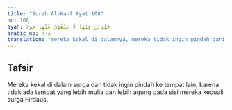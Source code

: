 ```yaml
---
title: "Surah Al-Kahf Ayat 108"
no: 108
ayah: خٰلِدِيْنَ فِيْهَا لَا يَبْغُوْنَ عَنْهَا حِوَلًا 
arabic_no: ١٠٨
translation: "mereka kekal di dalamnya, mereka tidak ingin pindah dari sana."
---
```


## Tafsir

Mereka kekal di dalam surga dan tidak ingin pindah ke tempat lain, karena tidak ada tempat yang lebih mulia dan lebih agung pada sisi mereka kecuali surga Firdaus.